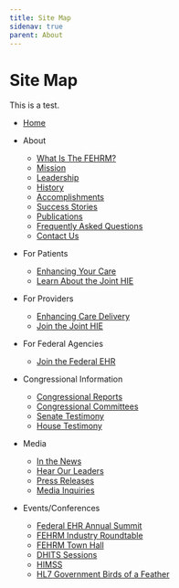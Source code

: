 ```yaml
---
title: Site Map
sidenav: true
parent: About
---
```

# Site Map

T﻿his is a test.

* [Home](/)
* About

  * [What Is The FEHRM?](/about-fehrm)
  * [Mission](/mission)
  * [Leadership](/leadership)
  * [History](/history)
  * [Accomplishments](/accomplishments)
  * [Success Stories](/success-stories)
  * [Publications](/publications)
  * [Frequently Asked Questions](/faq)
  * [Contact Us](/contact-us)
* For Patients

  * [Enhancing Your Care](/enhancing-your-care)
  * [Learn About the Joint HIE](/learn-about-the-joint-hie)
* For Providers

  * [Enhancing Care Delivery](/enhancing-care-delivery) 
  * [Join the Joint HIE](/join-the-joint-hie)
* For Federal Agencies

  * [Join the Federal EHR](/join-the-federal-ehr)
* Congressional Information

  * [Congressional Reports](/congressional-reports)
  * [Congressional Committees](/congressional-committees)
  * [Senate Testimony](/senate-testimony)
  * [House Testimony](/house-testimony)
* Media

  * [In the News](/in-the-news)
  * [Hear Our Leaders](/hear-our-leaders)
  * [Press Releases](/press-releases)
  * [Media Inquiries](/media-inquiries)
* Events/Conferences

  * [Federal EHR Annual Summit](/federal-ehr-annual-summit)
  * [FEHRM Industry Roundtable](/fehrm-industry-interoperability-roundtable) 
  * [FEHRM Town Hall](/fehrm-town-hall)
  * [DHITS Sessions](/dhits-sessions)
  * [HIMSS](/himss)
  * [HL7 Government Birds of a Feather](/hl7-government-birds-of-a-feather)